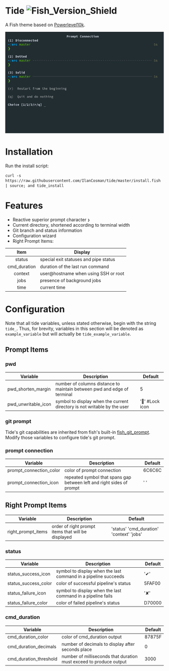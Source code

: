 # Tide ![Fish_Version_Shield](https://img.shields.io/badge/fish-3.1.0-blue)

A Fish theme based on [Powerlevel10k](https://github.com/romkatv/powerlevel10k/).

![Prompt_Connection](/media/images/Prompt_Connection.png)

# Installation

Run the install script:

```fish
curl -s https://raw.githubusercontent.com/IlanCosman/tide/master/install.fish | source; and tide_install
```

# Features

- Reactive superior prompt character `❯`
- Current directory, shortened according to terminal width
- Git branch and status information
- Configuration wizard
- Right Prompt Items:

|     Item     | Display                               |
| :----------: | ------------------------------------- |
|    status    | special exit statuses and pipe status |
| cmd_duration | duration of the last run command      |
|   context    | user@hostname when using SSH or root  |
|     jobs     | presence of background jobs           |
|     time     | current time                          |

# Configuration

Note that all tide variables, unless stated otherwise, begin with the string `tide_`. Thus, for brevity, variables in this section will be denoted as `example_variable` but will actually be `tide_example_variable`.

## Prompt Items

### pwd

| Variable            | Description                                                              | Default        |
| ------------------- | ------------------------------------------------------------------------ | -------------- |
| pwd_shorten_margin  | number of columns distance to maintain between pwd and edge of terminal  | 5              |
| pwd_unwritable_icon | symbol to display when the current directory is not writable by the user | '' #Lock icon |

### git prompt

Tide's git capabilities are inherited from fish's built-in [fish_git_prompt](https://fishshell.com/docs/current/cmds/fish_git_prompt.html). Modify those variables to configure tide's git prompt.

### prompt connection

| Variable                | Description                                                           | Default |
| ----------------------- | --------------------------------------------------------------------- | ------- |
| prompt_connection_color | color of prompt connection                                            | 6C6C6C  |
| prompt_connection_icon  | repeated symbol that spans gap between left and right sides of prompt | ' '     |

## Right Prompt Items

| Variable           | Description                                        | Default                                  |
| ------------------ | -------------------------------------------------- | ---------------------------------------- |
| right_prompt_items | order of right prompt items that will be displayed | 'status' 'cmd_duration' 'context' 'jobs' |

### status

| Variable             | Description                                                    | Default |
| -------------------- | -------------------------------------------------------------- | ------- |
| status_success_icon  | symbol to display when the last command in a pipeline succeeds | '✔'     |
| status_success_color | color of successful pipeline's status                          | 5FAF00  |
| status_failure_icon  | symbol to display when the last command in a pipeline fails    | '✘'     |
| status_failure_color | color of failed pipeline's status                              | D70000  |

### cmd_duration

| Variable               | Description                                                        | Default |
| ---------------------- | ------------------------------------------------------------------ | ------- |
| cmd_duration_color     | color of cmd_duration output                                       | 87875F  |
| cmd_duration_decimals  | number of decimals to display after seconds place                  | 0       |
| cmd_duration_threshold | number of milliseconds that duration must exceed to produce output | 3000    |
